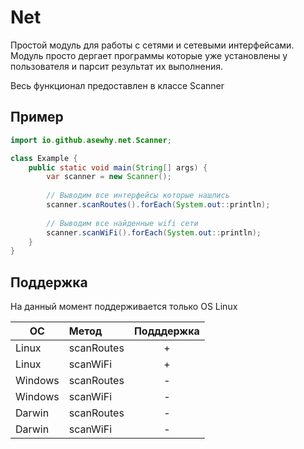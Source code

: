 # Net

Простой модуль для работы с сетями и сетевыми интерфейсами. Модуль просто дергает программы которые уже установлены у пользователя
и парсит результат их выполнения.

Весь функционал предоставлен в классе Scanner

## Пример

```java
import io.github.asewhy.net.Scanner;

class Example {
    public static void main(String[] args) {
        var scanner = new Scanner();
        
        // Выводим все интерфейсы которые нашлись
        scanner.scanRoutes().forEach(System.out::println);
        
        // Выводим все найденные wifi сети
        scanner.scanWiFi().forEach(System.out::println);
    }
}
```

## Поддержка

На данный момент поддерживается только OS Linux

| ОС      | Метод      | Подддержка |
|---------|:-----------|:----------:|
| Linux   | scanRoutes |     +      |
| Linux   | scanWiFi   |     +      |
| Windows | scanRoutes |     -      |
| Windows | scanWiFi   |     -      |
| Darwin  | scanRoutes |     -      |
| Darwin  | scanWiFi   |     -      |